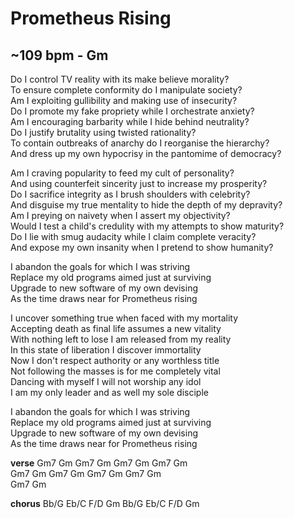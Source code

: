 # Prometheus Rising
## ~109 bpm - Gm
Do I control TV reality with its make believe morality?  
To ensure complete conformity do I manipulate society?  
Am I exploiting gullibility and making use of insecurity?  
Do I promote my fake propriety while I orchestrate anxiety?  
Am I encouraging barbarity while I hide behind neutrality?  
Do I justify brutality using twisted rationality?  
To contain outbreaks of anarchy do I reorganise the hierarchy?  
And dress up my own hypocrisy in the pantomime of democracy?  

Am I craving popularity to feed my cult of personality?  
And using counterfeit sincerity just to increase my prosperity?  
Do I sacrifice integrity as I brush shoulders with celebrity?  
And disguise my true mentality to hide the depth of my depravity?  
Am I preying on naivety when I assert my objectivity?  
Would I test a child's credulity with my attempts to show maturity?  
Do I lie with smug audacity while I claim complete veracity?  
And expose my own insanity when I pretend to show humanity?  

I abandon the goals for which I was striving  
Replace my old programs aimed just at surviving  
Upgrade to new software of my own devising  
As the time draws near for Prometheus rising  

I uncover something true when faced with my mortality  
Accepting death as final life assumes a new vitality  
With nothing left to lose I am released from my reality  
In this state of liberation I discover immortality  
Now I don't respect authority or any worthless title  
Not following the masses is for me completely vital  
Dancing with myself I will not worship any idol  
I am my only leader and as well my sole disciple  

I abandon the goals for which I was striving  
Replace my old programs aimed just at surviving  
Upgrade to new software of my own devising  
As the time draws near for Prometheus rising  

**verse**
		Gm7	Gm	Gm7	Gm	Gm7	Gm	Gm7	Gm  
		Gm7	Gm	Gm7	Gm	Gm7	Gm	Gm7	Gm  
		Gm7	Gm  

**chorus**
		Bb/G	Eb/C	F/D	Gm	Bb/G	Eb/C	F/D	Gm  

